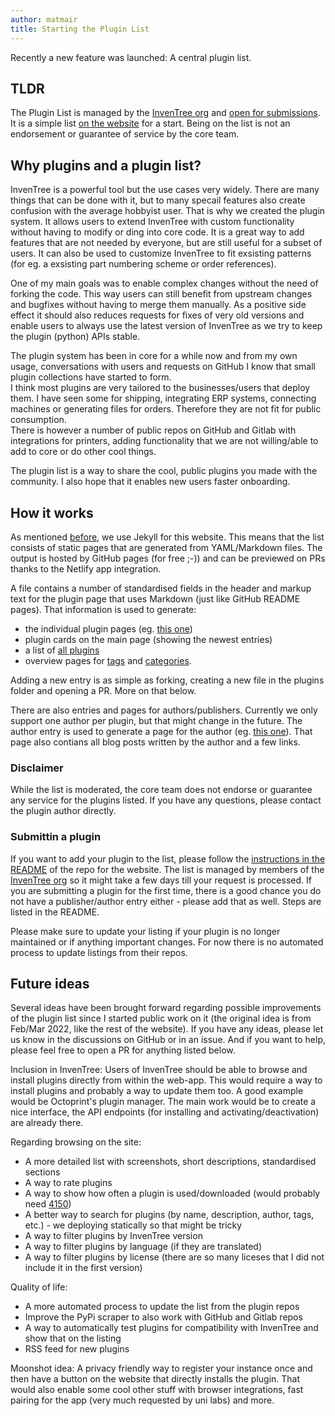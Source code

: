 ```yaml
---
author: matmair
title: Starting the Plugin List
---
```


Recently a new feature was launched: A central plugin list.

## TLDR

The Plugin List is managed by the [InvenTree org](https://github.com/inventree) and [open for submissions](https://github.com/inventree/inventree-website#adding-a-plugin-to-the-list). It is a simple list [on the website](../plugins.html) for a start. Being on the list is not an endorsement or guarantee of service by the core team.

## Why plugins and a plugin list?

InvenTree is a powerful tool but the use cases very widely. There are many things that can be done with it, but to many specail features also create confusion with the average hobbyist user. 
That is why we created the plugin system. It allows users to extend InvenTree with custom functionality without having to modify or ding into core code. It is a great way to add features that are not needed by everyone, but are still useful for a subset of users. It can also be used to customize InvenTree to fit exsisting patterns (for eg. a exsisting part numbering scheme or order references).

One of my main goals was to enable complex changes without the need of forking the code. This way users can still benefit from upstream changes and bugfixes without having to merge them manually. As a positive side effect it should also reduces requests for fixes of very old versions and enable users to always use the latest version of InvenTree as we try to keep the plugin (python) APIs stable.

The plugin system has been in core for a while now and from my own usage, conversations with users and requests on GitHub I know that small plugin collections have started to form.  
I think most plugins are very tailored to the businesses/users that deploy them. I have seen some for shipping, integrating ERP systems, connecting machines or generating files for orders. Therefore they are not fit for public consumption.  
There is however a number of public repos on GitHub and Gitlab with integrations for printers, adding functionality that we are not willing/able to add to core or do other cool things.

The plugin list is a way to share the cool, public plugins you made with the community. I also hope that it enables new users faster onboarding.

## How it works

As mentioned [before](../_news/2022-04-23-news-are-starting.md), we use Jekyll for this website. This means that the list consists of static pages that are generated from YAML/Markdown files. The output is hosted by GitHub pages (for free ;-)) and can be previewed on PRs thanks to the Netlify app integration.

A file contains a number of standardised fields in the header and markup text for the plugin page that uses Markdown (just like GitHub README pages). That information is used to generate:
- the individual plugin pages (eg. [this one](../_repo/inventree-brother-plugin.md))
- plugin cards on the main page (showing the newest entries)
- a list of [all plugins](../plugins.html)
- overview pages for [tags](../tags.html) and [categories](../categories.html).

Adding a new entry is as simple as forking, creating a new file in the plugins folder and opening a PR. More on that below.

There are also entries and pages for authors/publishers. Currently we only support one author per plugin, but that might change in the future. The author entry is used to generate a page for the author (eg. [this one](../_publishers/schrodingersgat.md)). That page also contians all blog posts written by the author and a few links.

### Disclaimer

While the list is moderated, the core team does not endorse or guarantee any service for the plugins listed. If you have any questions, please contact the plugin author directly.

### Submittin a plugin

If you want to add your plugin to the list, please follow the [instructions in the README](https://github.com/inventree/inventree-website#adding-a-plugin-to-the-list) of the repo for the website. The list is managed by members of the [InvenTree org](https://github.com/inventree) so it might take a few days till your request is processed. If you are submitting a plugin for the first time, there is a good chance you do not have a publisher/author entry either - please add that as well. Steps are listed in the README.

Please make sure to update your listing if your plugin is no longer maintained or if anything important changes. For now there is no automated process to update listings from their repos.

## Future ideas

Several ideas have been brought forward regarding possible improvements of the plugin list since I started public work on it (the original idea is from Feb/Mar 2022, like the rest of the website). If you have any ideas, please let us know in the discussions on GitHub or in an issue. And if you want to help, please feel free to open a PR for anything listed below.

Inclusion in InvenTree: Users of InvenTree should be able to browse and install plugins directly from within the web-app. This would require a way to install plugins and probably a way to update them too. A good example would be Octoprint's plugin manager. The main work would be to create a nice interface, the API endpoints (for installing and activating/deactivation) are already there.

Regarding browsing on the site:
* A more detailed list with screenshots, short descriptions, standardised sections
* A way to rate plugins
* A way to show how often a plugin is used/downloaded (would probably need [4150](https://github.com/inventree/InvenTree/issues/4150))
* A better way to search for plugins (by name, description, author, tags, etc.) - we deploying statically so that might be tricky
* A way to filter plugins by InvenTree version
* A way to filter plugins by language (if they are translated)
* A way to filter plugins by license (there are so many liceses that I did not include it in the first version)

Quality of life:
* A more automated process to update the list from the plugin repos
* Improve the PyPi scraper to also work with GitHub and Gitlab repos
* A way to automatically test plugins for compatibility with InvenTree and show that on the listing
* RSS feed for new plugins

Moonshot idea: A privacy friendly way to register your instance once and then have a button on the website that directly installs the plugin. That would also enable some cool other stuff with browser integrations, fast pairing for the app (very much requested by uni labs) and more.
